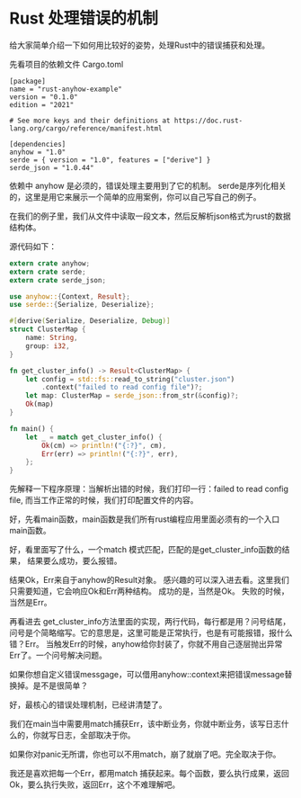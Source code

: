 # Rust 处理错误的机制

给大家简单介绍一下如何用比较好的姿势，处理Rust中的错误捕获和处理。

先看项目的依赖文件 Cargo.toml

```
[package]
name = "rust-anyhow-example"
version = "0.1.0"
edition = "2021"

# See more keys and their definitions at https://doc.rust-lang.org/cargo/reference/manifest.html

[dependencies]
anyhow = "1.0"
serde = { version = "1.0", features = ["derive"] }
serde_json = "1.0.44"
```

依赖中 anyhow 是必须的，错误处理主要用到了它的机制。 serde是序列化相关的，这里是用它来展示一个简单的应用案例，你可以自己写自己的例子。

在我们的例子里，我们从文件中读取一段文本，然后反解析json格式为rust的数据结构体。

源代码如下：
```rust
extern crate anyhow;
extern crate serde;
extern crate serde_json;

use anyhow::{Context, Result};
use serde::{Serialize, Deserialize};

#[derive(Serialize, Deserialize, Debug)]
struct ClusterMap {
    name: String,
    group: i32,
}

fn get_cluster_info() -> Result<ClusterMap> {
    let config = std::fs::read_to_string("cluster.json")
        .context("failed to read config file")?;
    let map: ClusterMap = serde_json::from_str(&config)?;
    Ok(map)
}

fn main() {
    let _ = match get_cluster_info() {
        Ok(cm) => println!("{:?}", cm),
        Err(err) => println!("{:?}", err),
    };
}
```

先解释一下程序原理：当解析出错的时候，我们打印一行：failed to read config file, 而当工作正常的时候，我们打印配置文件的内容。

好，先看main函数，main函数是我们所有rust编程应用里面必须有的一个入口main函数。

好，看里面写了什么，一个match 模式匹配，匹配的是get_cluster_info函数的结果， 结果要么成功，要么报错。

结果Ok，Err来自于anyhow的Result对象。 感兴趣的可以深入进去看。这里我们只需要知道，它会响应Ok和Err两种结构。
成功的是，当然是Ok。
失败的时候，当然是Err。

再看进去 get_cluster_info方法里面的实现，两行代码，每行都是用？问号结尾，问号是个简略缩写。它的意思是，这里可能是正常执行，也是有可能报错，报什么错？Err。
当触发Err的时候，anyhow给你封装了，你就不用自己逐层抛出异常Err了。一个问号解决问题。

如果你想自定义错误messgage，可以借用anyhow::context来把错误message替换掉。是不是很简单？

好，最核心的错误处理机制，已经讲清楚了。

我们在main当中需要用match捕获Err，该中断业务，你就中断业务，该写日志什么的，你就写日志，全部取决于你。

如果你对panic无所谓，你也可以不用match，崩了就崩了吧。完全取决于你。

我还是喜欢把每一个Err，都用match 捕获起来。每个函数，要么执行成果，返回Ok，要么执行失败，返回Err，这个不难理解吧。
